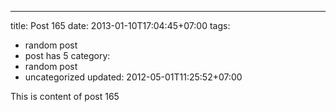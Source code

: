 ---
title: Post 165
date: 2013-01-10T17:04:45+07:00
tags:
  - random post
  - post has 5
category:
  - random post
  - uncategorized
updated: 2012-05-01T11:25:52+07:00

This is content of post 165
